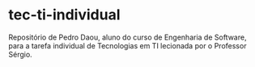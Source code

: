 # tec-ti-individual
Repositório de Pedro Daou, aluno do curso de Engenharia de Software, para a tarefa individual de Tecnologias em TI lecionada por o Professor Sérgio.
